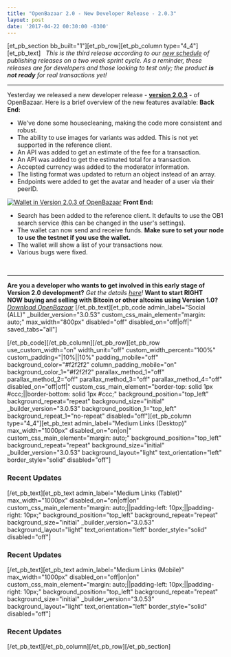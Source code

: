 ```yaml
---
title: "OpenBazaar 2.0 - New Developer Release - 2.0.3" 
layout: post
date: '2017-04-22 00:30:00 -0300'
---
```

        
\[et\_pb\_section bb\_built="1"\]\[et\_pb\_row\]\[et\_pb\_column type="4\_4"\]\[et\_pb\_text\]   _This is the third release according to our [new schedule](https://blog.openbazaar.org/new-version-2-0-development-release-schedule/) of publishing releases on a two week sprint cycle. As a reminder, these releases are for developers and those looking to test only; the product **is not ready** for real transactions yet!_

* * *

Yesterday we released a new developer release - **[version 2.0.3](https://github.com/OpenBazaar/openbazaar-desktop/releases)** \- of OpenBazaar. Here is a brief overview of the new features available: **Back End:**

*   We've done some housecleaning, making the code more consistent and robust.
*   The ability to use images for variants was added. This is not yet supported in the reference client.
*   An API was added to get an estimate of the fee for a transaction.
*   An API was added to get the estimated total for a transaction.
*   Accepted currency was added to the moderator information.
*   The listing format was updated to return an object instead of an array.
*   Endpoints were added to get the avatar and header of a user via their peerID.

[![Wallet in Version 2.0.3 of OpenBazaar](https://blog.openbazaar.org/wp-content/uploads/2017/04/Wallet-in-Version-2.0.3-1024x641.png)](https://blog.openbazaar.org/wp-content/uploads/2017/04/Wallet-in-Version-2.0.3.png) **Front End:**

*   Search has been added to the reference client. It defaults to use the OB1 search service (this can be changed in the user's settings).
*   The wallet can now send and receive funds. **Make sure to set your node to use the testnet if you use the wallet.**
*   The wallet will show a list of your transactions now.
*   Various bugs were fixed.

 

* * *

**Are you a developer who wants to get involved in this early stage of Version 2.0 development?** _Get the details [here](https://blog.openbazaar.org/milestone-1-developer-release-for-openbazaar-2-0/#.WJuWRxIrLOR)!_ **Want to start RIGHT NOW buying and selling with Bitcoin or other altcoins using Version 1.0?** _[Download OpenBazaar](http://openbazaar.org/)_ \[/et\_pb\_text\]\[et\_pb\_code admin\_label="Social (ALL)" \_builder\_version="3.0.53" custom\_css\_main\_element="margin: auto;" max\_width="800px" disabled="off" disabled\_on="off|off|" saved\_tabs="all"\]<div width="100%" style="margin: 0 auto !important;"><!-- \[et\_pb\_line\_break\_holder\] --><!-- \[et\_pb\_line\_break\_holder\] --><div class="a2a\_kit a2a\_kit\_size\_32 a2a\_default\_style"><!-- \[et\_pb\_line\_break\_holder\] --> <a class="a2a\_button\_tumblr"></a><!-- \[et\_pb\_line\_break\_holder\] --> <a class="a2a\_button\_facebook"></a><!-- \[et\_pb\_line\_break\_holder\] --> <a class="a2a\_button\_twitter"></a><!-- \[et\_pb\_line\_break\_holder\] --> <a class="a2a\_dd" href="https://www.addtoany.com/share"></a><!-- \[et\_pb\_line\_break\_holder\] --></div><!-- \[et\_pb\_line\_break\_holder\] --><!-- \[et\_pb\_line\_break\_holder\] --><script async src="https://static.addtoany.com/menu/page.js"></script><!-- \[et\_pb\_line\_break\_holder\] --><!-- \[et\_pb\_line\_break\_holder\] --></div>\[/et\_pb\_code\]\[/et\_pb\_column\]\[/et\_pb\_row\]\[et\_pb\_row use\_custom\_width="on" width\_unit="off" custom\_width\_percent="100%" custom\_padding="|10%||10%" padding\_mobile="off" background\_color="#f2f2f2" column\_padding\_mobile="on" background\_color\_1="#f2f2f2" parallax\_method\_1="off" parallax\_method\_2="off" parallax\_method\_3="off" parallax\_method\_4="off" disabled\_on="off|off|" custom\_css\_main\_element="border-top: solid 1px #ccc;||border-bottom: solid 1px #ccc;" background\_position="top\_left" background\_repeat="repeat" background\_size="initial" \_builder\_version="3.0.53" background\_position\_1="top\_left" background\_repeat\_1="no-repeat" disabled="off"\]\[et\_pb\_column type="4\_4"\]\[et\_pb\_text admin\_label="Medium Links (Desktop)" max\_width="1000px" disabled\_on="on|on|" custom\_css\_main\_element="margin: auto;" background\_position="top\_left" background\_repeat="repeat" background\_size="initial" \_builder\_version="3.0.53" background\_layout="light" text\_orientation="left" border_style="solid" disabled="off"\]

### Recent Updates

\[/et\_pb\_text\]\[et\_pb\_text admin\_label="Medium Links (Tablet)" max\_width="1000px" disabled\_on="on|off|on" custom\_css\_main\_element="margin: auto;||padding-left: 10px;||padding-right: 10px;" background\_position="top\_left" background\_repeat="repeat" background\_size="initial" \_builder\_version="3.0.53" background\_layout="light" text\_orientation="left" border_style="solid" disabled="off"\]

### Recent Updates

\[/et\_pb\_text\]\[et\_pb\_text admin\_label="Medium Links (Mobile)" max\_width="1000px" disabled\_on="off|on|on" custom\_css\_main\_element="margin: auto;||padding-left: 10px;||padding-right: 10px;" background\_position="top\_left" background\_repeat="repeat" background\_size="initial" \_builder\_version="3.0.53" background\_layout="light" text\_orientation="left" border_style="solid" disabled="off"\]

### Recent Updates

\[/et\_pb\_text\]\[/et\_pb\_column\]\[/et\_pb\_row\]\[/et\_pb\_section\]